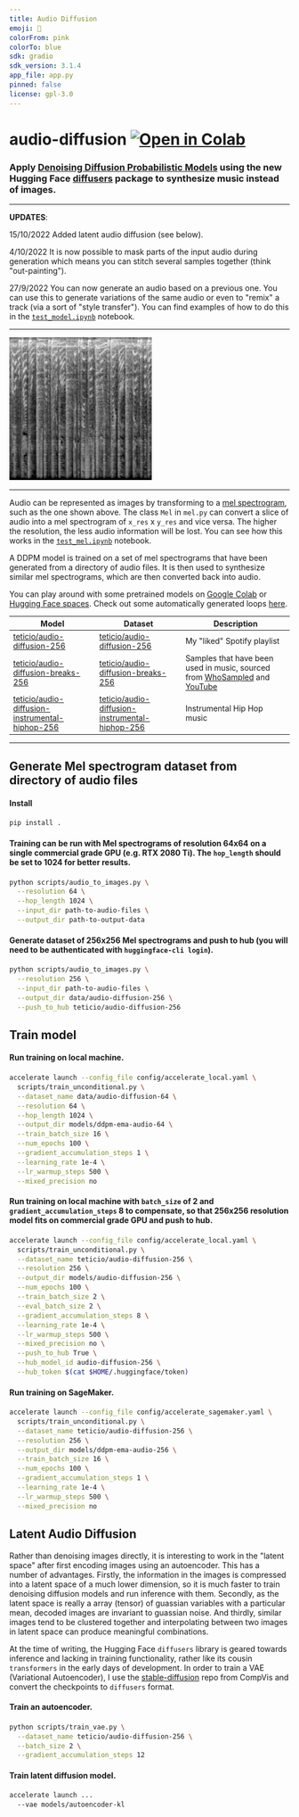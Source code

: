 ```yaml
---
title: Audio Diffusion
emoji: 🎵
colorFrom: pink
colorTo: blue
sdk: gradio
sdk_version: 3.1.4
app_file: app.py
pinned: false
license: gpl-3.0
---
```

# audio-diffusion [![Open in Colab](https://colab.research.google.com/assets/colab-badge.svg)](https://colab.research.google.com/github/teticio/audio-diffusion/blob/master/notebooks/gradio_app.ipynb)

### Apply [Denoising Diffusion Probabilistic Models](https://arxiv.org/abs/2006.11239) using the new Hugging Face [diffusers](https://github.com/huggingface/diffusers) package to synthesize music instead of images.

---

**UPDATES**:

15/10/2022
Added latent audio diffusion (see below).

4/10/2022
It is now possible to mask parts of the input audio during generation which means you can stitch several samples together (think "out-painting").

27/9/2022
You can now generate an audio based on a previous one. You can use this to generate variations of the same audio or even to "remix" a track (via a sort of "style transfer"). You can find examples of how to do this in the [`test_model.ipynb`](https://colab.research.google.com/github/teticio/audio-diffusion/blob/master/notebooks/test_model.ipynb) notebook.

---

![mel spectrogram](mel.png)

---

Audio can be represented as images by transforming to a [mel spectrogram](https://en.wikipedia.org/wiki/Mel-frequency_cepstrum), such as the one shown above. The class `Mel` in `mel.py` can convert a slice of audio into a mel spectrogram of `x_res` x `y_res` and vice versa. The higher the resolution, the less audio information will be lost. You can see how this works in the [`test_mel.ipynb`](https://github.com/teticio/audio-diffusion/blob/main/notebooks/test_mel.ipynb) notebook.

A DDPM model is trained on a set of mel spectrograms that have been generated from a directory of audio files. It is then used to synthesize similar mel spectrograms, which are then converted back into audio.

You can play around with some pretrained models on [Google Colab](https://colab.research.google.com/github/teticio/audio-diffusion/blob/master/notebooks/test_model.ipynb) or [Hugging Face spaces](https://huggingface.co/spaces/teticio/audio-diffusion). Check out some automatically generated loops [here](https://soundcloud.com/teticio2/sets/audio-diffusion-loops).


| Model | Dataset | Description |
|-------|---------|-------------|
| [teticio/audio-diffusion-256](https://huggingface.co/teticio/audio-diffusion-256) | [teticio/audio-diffusion-256](https://huggingface.co/datasets/teticio/audio-diffusion-256) | My "liked" Spotify playlist |
| [teticio/audio-diffusion-breaks-256](https://huggingface.co/teticio/audio-diffusion-breaks-256) | [teticio/audio-diffusion-breaks-256](https://huggingface.co/datasets/teticio/audio-diffusion-breaks-256) | Samples that have been used in music, sourced from [WhoSampled](https://whosampled.com) and [YouTube](https://youtube.com) |
| [teticio/audio-diffusion-instrumental-hiphop-256](https://huggingface.co/teticio/audio-diffusion-instrumental-hiphop-256) | [teticio/audio-diffusion-instrumental-hiphop-256](https://huggingface.co/datasets/teticio/audio-diffusion-instrumental-hiphop-256) | Instrumental Hip Hop music |

---

## Generate Mel spectrogram dataset from directory of audio files
#### Install
```bash
pip install .
```

#### Training can be run with Mel spectrograms of resolution 64x64 on a single commercial grade GPU (e.g. RTX 2080 Ti). The `hop_length` should be set to 1024 for better results.

```bash
python scripts/audio_to_images.py \
  --resolution 64 \
  --hop_length 1024 \
  --input_dir path-to-audio-files \
  --output_dir path-to-output-data
```

#### Generate dataset of 256x256 Mel spectrograms and push to hub (you will need to be authenticated with `huggingface-cli login`).
```bash
python scripts/audio_to_images.py \
  --resolution 256 \
  --input_dir path-to-audio-files \
  --output_dir data/audio-diffusion-256 \
  --push_to_hub teticio/audio-diffusion-256
```

## Train model
#### Run training on local machine.
```bash
accelerate launch --config_file config/accelerate_local.yaml \
  scripts/train_unconditional.py \
  --dataset_name data/audio-diffusion-64 \
  --resolution 64 \
  --hop_length 1024 \
  --output_dir models/ddpm-ema-audio-64 \
  --train_batch_size 16 \
  --num_epochs 100 \
  --gradient_accumulation_steps 1 \
  --learning_rate 1e-4 \
  --lr_warmup_steps 500 \
  --mixed_precision no
```

#### Run training on local machine with `batch_size` of 2 and `gradient_accumulation_steps` 8 to compensate, so that 256x256 resolution model fits on commercial grade GPU and push to hub.
```bash
accelerate launch --config_file config/accelerate_local.yaml \
  scripts/train_unconditional.py \
  --dataset_name teticio/audio-diffusion-256 \
  --resolution 256 \
  --output_dir models/audio-diffusion-256 \
  --num_epochs 100 \
  --train_batch_size 2 \
  --eval_batch_size 2 \
  --gradient_accumulation_steps 8 \
  --learning_rate 1e-4 \
  --lr_warmup_steps 500 \
  --mixed_precision no \
  --push_to_hub True \
  --hub_model_id audio-diffusion-256 \
  --hub_token $(cat $HOME/.huggingface/token)
```

#### Run training on SageMaker.
```bash
accelerate launch --config_file config/accelerate_sagemaker.yaml \
  scripts/train_unconditional.py \
  --dataset_name teticio/audio-diffusion-256 \
  --resolution 256 \
  --output_dir models/ddpm-ema-audio-256 \
  --train_batch_size 16 \
  --num_epochs 100 \
  --gradient_accumulation_steps 1 \
  --learning_rate 1e-4 \
  --lr_warmup_steps 500 \
  --mixed_precision no
```
## Latent Audio Diffusion
Rather than denoising images directly, it is interesting to work in the "latent space" after first encoding images using an autoencoder. This has a number of advantages. Firstly, the information in the images is compressed into a latent space of a much lower dimension, so it is much faster to train denoising diffusion models and run inference with them. Secondly, as the latent space is really a array (tensor) of guassian variables with a particular mean, decoded images are invariant to guassian noise. And thirdly, similar images tend to be clustered together and interpolating between two images in latent space can produce meaningful combinations.

At the time of writing, the Hugging Face `diffusers` library is geared towards inference and lacking in training functionality, rather like its cousin `transformers` in the early days of development. In order to train a VAE (Variational Autoencoder), I use the [stable-diffusion](https://github.com/CompVis/stable-diffusion) repo from CompVis and convert the checkpoints to `diffusers` format.

#### Train an autoencoder.
```bash
python scripts/train_vae.py \
  --dataset_name teticio/audio-diffusion-256 \
  --batch_size 2 \
  --gradient_accumulation_steps 12
```

#### Train latent diffusion model.
```bash
accelerate launch ...
  --vae models/autoencoder-kl 
```
